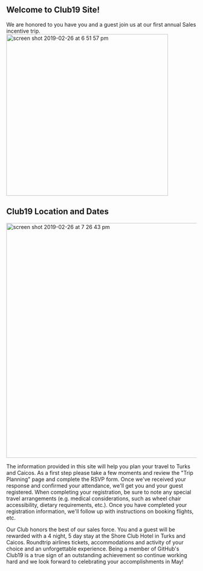 <H2>Welcome to Club19 Site!</H2>


We are honored to you have you and a guest join us at our first annual Sales incentive trip. 
<img width="428" alt="screen shot 2019-02-26 at 6 51 57 pm" src="https://user-images.githubusercontent.com/14840774/53462134-a174c300-39f7-11e9-9305-7b6e93c8436a.png">

## Club19 Location and Dates
<img width="622" alt="screen shot 2019-02-26 at 7 26 43 pm" src="https://user-images.githubusercontent.com/14840774/53463688-7fca0a80-39fc-11e9-92f0-aa173e5a8aef.png">


The information provided in this site will help you plan your travel to Turks and Caicos. As a first step please take a few moments and review the "Trip Planning" page and complete the RSVP form. Once we've received your response and confirmed your attendance, we'll get you and your guest registered. When completing your registration, be sure to note any special travel arrangements (e.g. medical considerations, such as wheel chair accessibility, dietary requirements, etc.). Once you have completed your registration information, we'll follow up with instructions on booking flights, etc.

Our Club honors the best of our sales force.  You and a guest will be rewarded with a 4 night, 5 day stay at the Shore Club Hotel in Turks and Caicos. Roundtrip airlines tickets, accommodations and activity of your choice and an unforgettable experience. Being a member of GitHub's Club19 is a true sign of an outstanding achievement so continue working hard and we look forward to celebrating your accomplishments in May!
